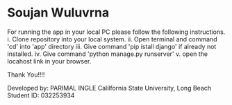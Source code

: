 # Soujan Wuluvrna 
For running the app in your local PC please follow the following instructions.
i. Clone repository into your local system.
ii. Open terminal and command 'cd' into 'app' directory
iii. Give command 'pip istall django' if already not installed.
iv. Give command 'python manage.py runserver'
v. open the locahost link in your browser.




Thank You!!!!



Developed by:
PARIMAL INGLE
Calilfornia State University, Long Beach
Student ID: 032253934
